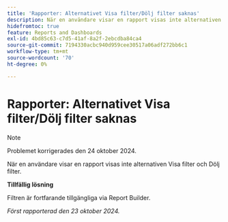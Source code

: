 ```yaml
---
title: 'Rapporter: Alternativet Visa filter/Dölj filter saknas'
description: När en användare visar en rapport visas inte alternativen Visa filter och Dölj filter.
hidefromtoc: true
feature: Reports and Dashboards
exl-id: 4bd85c63-c7d5-41af-8a2f-2ebcdba84ca4
source-git-commit: 7194330acbc940d959cee30517a06adf272bb6c1
workflow-type: tm+mt
source-wordcount: '70'
ht-degree: 0%

---
```


# Rapporter: Alternativet Visa filter/Dölj filter saknas

>[!NOTE]
>
>Problemet korrigerades den 24 oktober 2024.

När en användare visar en rapport visas inte alternativen Visa filter och Dölj filter.

**Tillfällig lösning**

Filtren är fortfarande tillgängliga via Report Builder.

_Först rapporterad den 23 oktober 2024._
